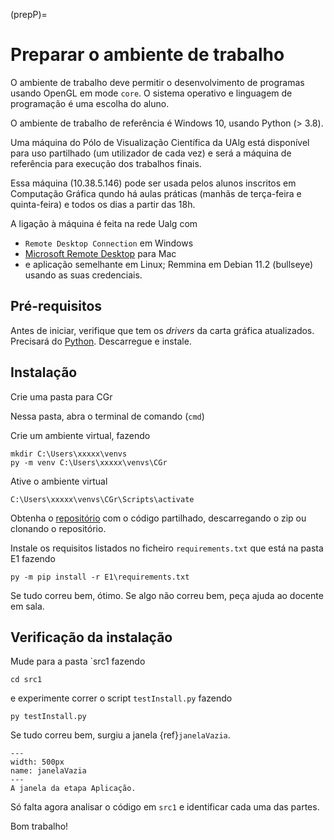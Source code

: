 (prepP)=
# Preparar o ambiente de trabalho

O ambiente de trabalho deve permitir o desenvolvimento de programas usando OpenGL em mode `core`. O sistema operativo e linguagem de programação é uma escolha do aluno.

O ambiente de trabalho de referência é Windows 10, usando Python (> 3.8).

Uma máquina do Pólo de Visualização Científica da UAlg está disponível para uso partilhado (um utilizador de cada vez) e será a máquina de referência para execução dos trabalhos finais.

Essa máquina (10.38.5.146) pode ser usada pelos alunos inscritos em Computação Gráfica qundo há aulas práticas (manhãs de terça-feira e quinta-feira) e todos os dias a partir das 18h.

A ligação à máquina é feita na rede Ualg com
+  `Remote Desktop Connection` em Windows
+ [Microsoft Remote Desktop](https://apps.apple.com/vg/app/microsoft-remote-desktop/id1295203466?mt=12) para Mac
+ e aplicação semelhante em Linux; Remmina em Debian 11.2 (bullseye)
usando as suas credenciais.


## Pré-requisitos

Antes de iniciar, verifique que tem os *drivers* da carta gráfica atualizados.
Precisará do [Python](https://www.python.org/downloads/). Descarregue e instale.


## Instalação

Crie uma pasta para CGr

Nessa pasta, abra o terminal de comando (`cmd`)

Crie um ambiente virtual, fazendo
```
mkdir C:\Users\xxxxx\venvs
py -m venv C:\Users\xxxxx\venvs\CGr
```

Ative o ambiente virtual
```
C:\Users\xxxxx\venvs\CGr\Scripts\activate
```

Obtenha o [repositório](https://github.com/margaridamadeira/CGr-P) com o código partilhado, descarregando o zip ou clonando o repositório.

Instale os requisitos listados no ficheiro `requirements.txt` que está na pasta E1 fazendo 
```
py -m pip install -r E1\requirements.txt
```

Se tudo correu bem, ótimo. Se algo não correu bem, peça ajuda ao docente em sala.

## Verificação da instalação

Mude para a pasta `src1 fazendo

```
cd src1
```

e experimente correr o script `testInstall.py` fazendo
```
py testInstall.py
```

Se tudo correu bem, surgiu a janela {ref}`janelaVazia`.

```{figure} ../../images/black-window.png
---
width: 500px
name: janelaVazia
---
A janela da etapa Aplicação.
```

Só falta agora analisar o código em `src1` e identificar cada uma das partes.

Bom trabalho!



